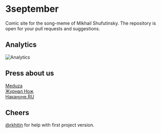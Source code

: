 # 3september

Comic site for the song-meme of Mikhail Shufutinsky. The repository is open for your pull requests and suggestions.

## Analytics

![Analytics](https://user-images.githubusercontent.com/454185/160441001-483170c5-21ee-4c7c-bb40-f67994d6d31e.png)

## Press about us

[Meduza](https://meduza.io/slides/vokrug-shum-tretie-sentyabrya)  
[Журнал Нож](https://knife.media/3september/)  
[Накануне.RU](https://www.nakanune.ru/news/2018/09/03/22518119/)

## Cheers

[@rkhitin](https://github.com/rkhitin) for help with first project version.  
